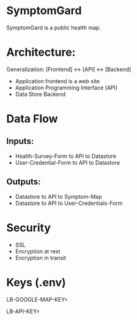# SymptomGard
SymptomGard is a public health map.

# Architecture: 
Generalization: [Frontend] <-> [API] <-> [Backend] 
* Application frontend is a web site
* Application Programming Interface (API)
* Data Store Backend

# Data Flow
## Inputs:
* Health-Survey-Form to API to Datastore
* User-Credential-Form to API to Datastore

## Outputs:
* Datastore to API to Symptom-Map
* Datastore to API to User-Credentials-Form

# Security
* SSL
* Encryption at rest
* Encryption in transit

# Keys (.env)

LB-GOOGLE-MAP-KEY=<your-google-key>
  
LB-API-KEY=<found-on-your-account-page>


